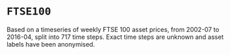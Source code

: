# `FTSE100`

Based on a timeseries of weekly FTSE 100 asset prices, from 2002-07 to 2016-04, split into 717 time steps. Exact time steps are unknown and asset labels have been anonymised.
